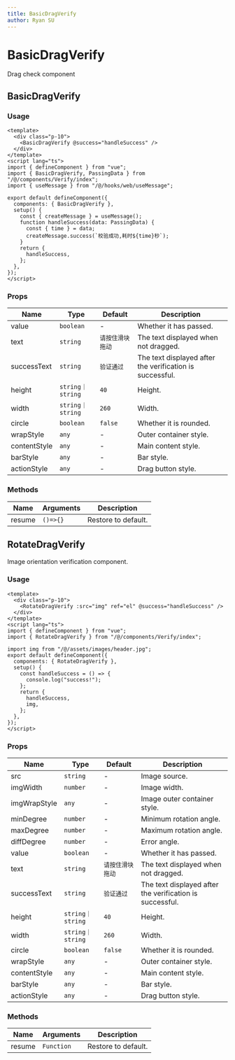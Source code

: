 ```yaml
---
title: BasicDragVerify
author: Ryan SU
---
```


# BasicDragVerify

Drag check component

## BasicDragVerify

### Usage

```vue
<template>
  <div class="p-10">
    <BasicDragVerify @success="handleSuccess" />
  </div>
</template>
<script lang="ts">
import { defineComponent } from "vue";
import { BasicDragVerify, PassingData } from "/@/components/Verify/index";
import { useMessage } from "/@/hooks/web/useMessage";

export default defineComponent({
  components: { BasicDragVerify },
  setup() {
    const { createMessage } = useMessage();
    function handleSuccess(data: PassingData) {
      const { time } = data;
      createMessage.success(`校验成功,耗时${time}秒`);
    }
    return {
      handleSuccess,
    };
  },
});
</script>
```

### Props

| Name         | Type             | Default          | Description                                              |
| ------------ | ---------------- | ---------------- | -------------------------------------------------------- |
| value        | `boolean`        | -                | Whether it has passed.                                   |
| text         | `string`         | `请按住滑块拖动` | The text displayed when not dragged.                     |
| successText  | `string`         | `验证通过`       | The text displayed after the verification is successful. |
| height       | `string｜string` | `40`             | Height.                                                  |
| width        | `string｜string` | `260`            | Width.                                                   |
| circle       | `boolean`        | `false`          | Whether it is rounded.                                   |
| wrapStyle    | `any`            | -                | Outer container style.                                   |
| contentStyle | `any`            | -                | Main content style.                                      |
| barStyle     | `any`            | -                | Bar style.                                               |
| actionStyle  | `any`            | -                | Drag button style.                                       |

### Methods

| Name   | Arguments | Description         |
| ------ | --------- | ------------------- |
| resume | `()=>{}`  | Restore to default. |

## RotateDragVerify

Image orientation verification component.

### Usage

```vue
<template>
  <div class="p-10">
    <RotateDragVerify :src="img" ref="el" @success="handleSuccess" />
  </div>
</template>
<script lang="ts">
import { defineComponent } from "vue";
import { RotateDragVerify } from "/@/components/Verify/index";

import img from "/@/assets/images/header.jpg";
export default defineComponent({
  components: { RotateDragVerify },
  setup() {
    const handleSuccess = () => {
      console.log("success!");
    };
    return {
      handleSuccess,
      img,
    };
  },
});
</script>
```

### Props

| Name         | Type             | Default          | Description                                              |
| ------------ | ---------------- | ---------------- | -------------------------------------------------------- |
| src          | `string`         | -                | Image source.                                            |
| imgWidth     | `number`         | -                | Image width.                                             |
| imgWrapStyle | `any`            | -                | Image outer container style.                             |
| minDegree    | `number`         | -                | Minimum rotation angle.                                  |
| maxDegree    | `number`         | -                | Maximum rotation angle.                                  |
| diffDegree   | `number`         | -                | Error angle.                                             |
| value        | `boolean`        | -                | Whether it has passed.                                   |
| text         | `string`         | `请按住滑块拖动` | The text displayed when not dragged.                     |
| successText  | `string`         | `验证通过`       | The text displayed after the verification is successful. |
| height       | `string｜string` | `40`             | Height.                                                  |
| width        | `string｜string` | `260`            | Width.                                                   |
| circle       | `boolean`        | `false`          | Whether it is rounded.                                   |
| wrapStyle    | `any`            | -                | Outer container style.                                   |
| contentStyle | `any`            | -                | Main content style.                                      |
| barStyle     | `any`            | -                | Bar style.                                               |
| actionStyle  | `any`            | -                | Drag button style.                                       |

### Methods

| Name   | Arguments  | Description         |
| ------ | ---------- | ------------------- |
| resume | `Function` | Restore to default. |
